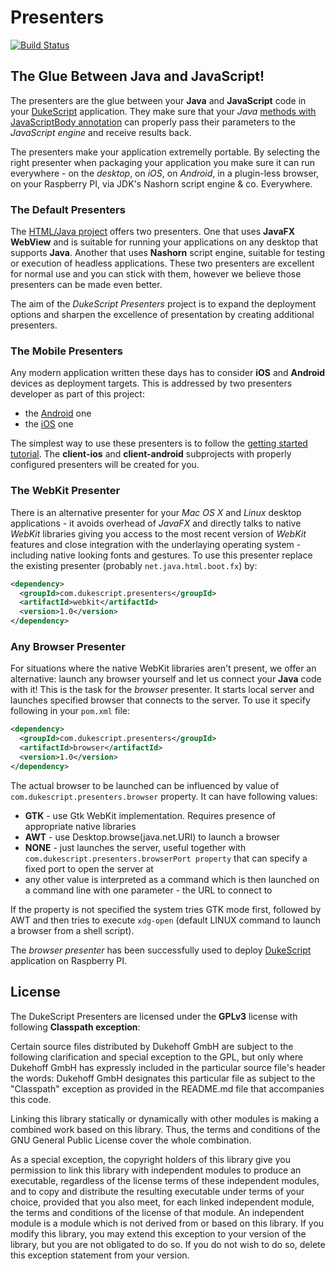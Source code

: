 # Presenters

[![Build Status](https://travis-ci.org/dukescript/dukescript-presenters.svg?branch=master)](https://travis-ci.org/dukescript/dukescript-presenters)

## The Glue Between Java and JavaScript!

The presenters are the glue between your **Java** and **JavaScript** code
in your [DukeScript](http://dukescript.com) application. 
They make sure that your *Java* [methods with JavaScriptBody annotation](http://bits.netbeans.org/html+java/1.3/net/java/html/js/package-summary.html)
can properly pass their parameters to the *JavaScript engine* and receive results back.

The presenters make your application extremelly portable. By selecting the right presenter
when packaging your application you make sure it can run everywhere - on the *desktop*,
on *iOS*, on *Android*, in a plugin-less browser, on your Raspberry PI, via JDK's
Nashorn script engine & co. Everywhere.

### The Default Presenters

The [HTML/Java project](http://bits.netbeans.org/html+java/) offers two presenters. One
that uses **JavaFX WebView** and is suitable for running your applications on any desktop
that supports **Java**. Another that uses **Nashorn** script engine, suitable for testing
or execution of headless applications. These two presenters are excellent for normal use
and you can stick with them, however we believe those presenters can be made even better.

The aim of the *DukeScript Presenters* project is to expand the deployment options 
and sharpen the excellence of presentation by creating additional presenters.

### The Mobile Presenters

Any modern application written these days has to consider **iOS** and **Android** devices
as deployment targets. This is addressed by two presenters developer as part of this project:
* the [Android](https://github.com/dukescript/dukescript-presenters/tree/master/android) one
* the [iOS](https://github.com/dukescript/dukescript-presenters/tree/master/ios) one

The simplest way to use these presenters is to follow the [getting started tutorial](https://dukescript.com/getting_started.html). The **client-ios** and
**client-android** subprojects with properly configured presenters will be created for you.

### The WebKit Presenter

There is an alternative presenter for your *Mac OS X* and *Linux* desktop applications -
it avoids overhead of *JavaFX* and directly talks to native *WebKit* libraries giving you
access to the most recent version of *WebKit* features and close integration with the 
underlaying operating system - including native looking fonts and gestures. To use this 
presenter replace the existing presenter (probably `net.java.html.boot.fx`) by:

```xml
<dependency>
  <groupId>com.dukescript.presenters</groupId>
  <artifactId>webkit</artifactId>
  <version>1.0</version>
</dependency>
```

### Any Browser Presenter

For situations where the native WebKit libraries aren't present, we offer an alternative:
launch any browser yourself and let us connect your **Java** code with it! 
This is the task for the *browser* presenter. 
It starts local server and launches specified browser that connects to the server.
To use it specify following in your `pom.xml` file:

```xml
<dependency>
  <groupId>com.dukescript.presenters</groupId>
  <artifactId>browser</artifactId>
  <version>1.0</version>
</dependency>
```
The actual browser to be launched can be influenced by value of `com.dukescript.presenters.browser` property. It can have following values:

* **GTK** - use Gtk WebKit implementation. Requires presence of appropriate native libraries
* **AWT** - use Desktop.browse(java.net.URI) to launch a browser
* **NONE** - just launches the server, useful together with `com.dukescript.presenters.browserPort property` that can specify a fixed port to open the server at
* any other value is interpreted as a command which is then launched on a command line with one parameter - the URL to connect to

If the property is not specified the system tries GTK mode first, followed by AWT and then tries to execute `xdg-open` (default LINUX command to launch a browser from a shell script).

The *browser presenter* has been successfully used to deploy [DukeScript](http://dukescript.com) application on Raspberry PI.

## License

The DukeScript Presenters are licensed under the **GPLv3** license with following
**Classpath exception**:

Certain source files distributed by Dukehoff GmbH are subject to the following
clarification and special exception to the GPL, but only where Dukehoff GmbH
has expressly included in the particular source file's header the words:
Dukehoff GmbH designates this particular file as subject to the "Classpath"
exception as provided in the README.md file that accompanies this code.

Linking this library statically or dynamically with other modules is making
a combined work based on this library.  Thus, the terms and conditions of
the GNU General Public License cover the whole combination.

As a special exception, the copyright holders of this library give you
permission to link this library with independent modules to produce an
executable, regardless of the license terms of these independent modules,
and to copy and distribute the resulting executable under terms of your
choice, provided that you also meet, for each linked independent module,
the terms and conditions of the license of that module.  An independent
module is a module which is not derived from or based on this library.  If
you modify this library, you may extend this exception to your version of
the library, but you are not obligated to do so.  If you do not wish to do
so, delete this exception statement from your version.
